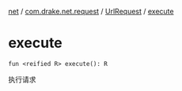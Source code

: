 [net](../../index.md) / [com.drake.net.request](../index.md) / [UrlRequest](index.md) / [execute](./execute.md)

# execute

`fun <reified R> execute(): R`

执行请求

